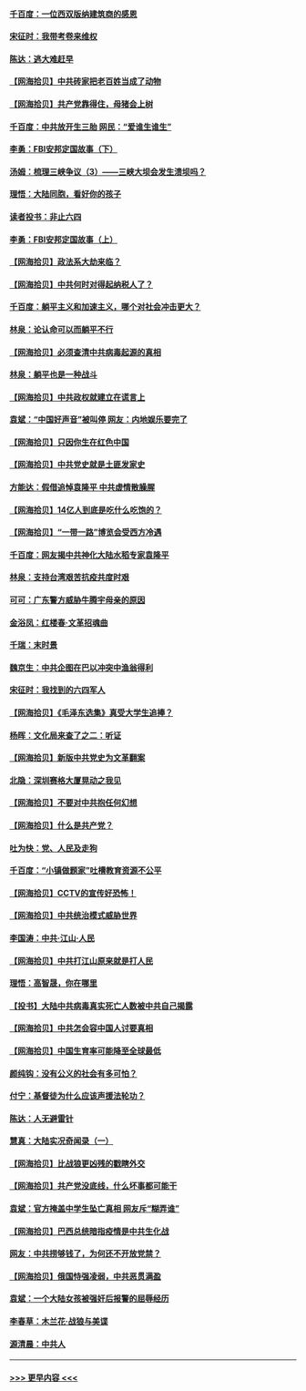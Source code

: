 #### [千百度：一位西双版纳建筑商的感恩](../pages/nsc993/n12998487.md?t=06042201) 
#### [宋征时：我带考卷来维权](../pages/nsc993/n12994088.md?t=06042201) 
#### [陈达：逃大难赶早](../pages/nsc993/n12993569.md?t=06042201) 
#### [【网海拾贝】中共砖家把老百姓当成了动物](../pages/nsc993/n12993483.md?t=06042201) 
#### [【网海拾贝】共产党靠得住，母猪会上树](../pages/nsc993/n12990730.md?t=06042201) 
#### [千百度：中共放开生三胎 网民：“爱谁生谁生”](../pages/nsc993/n12990644.md?t=06042201) 
#### [李勇：FBI安邦定国故事（下）](../pages/nsc993/n12987854.md?t=06042201) 
#### [汤姆：梳理三峡争议（3）——三峡大坝会发生溃坝吗？](../pages/nsc993/n12989806.md?t=06042201) 
#### [理悟：大陆同胞，看好你的孩子](../pages/nsc993/n12989778.md?t=06042201) 
#### [读者投书：非止六四](../pages/nsc993/n12989673.md?t=06042201) 
#### [李勇：FBI安邦定国故事（上）](../pages/nsc993/n12987749.md?t=06042201) 
#### [【网海拾贝】政法系大劫来临？](../pages/nsc993/n12987596.md?t=06042201) 
#### [【网海拾贝】中共何时对得起纳税人了？](../pages/nsc993/n12985578.md?t=06042201) 
#### [千百度：躺平主义和加速主义，哪个对社会冲击更大？](../pages/nsc993/n12985512.md?t=06042201) 
#### [林泉：论认命可以而躺平不行](../pages/nsc993/n12985505.md?t=06042201) 
#### [【网海拾贝】必须查清中共病毒起源的真相](../pages/nsc993/n12984276.md?t=06042201) 
#### [林泉：躺平也是一种战斗](../pages/nsc993/n12984194.md?t=06042201) 
#### [【网海拾贝】中共政权就建立在谎言上](../pages/nsc993/n12981880.md?t=06042201) 
#### [袁斌：“中国好声音”被叫停 网友：内地娱乐要完了](../pages/nsc993/n12981826.md?t=06042201) 
#### [【网海拾贝】只因你生在红色中国](../pages/nsc993/n12979096.md?t=06042201) 
#### [【网海拾贝】中共党史就是土匪发家史](../pages/nsc993/n12976478.md?t=06042201) 
#### [方能达：假借追悼袁隆平 中共虚情散臊腥](../pages/nsc993/n12976396.md?t=06042201) 
#### [【网海拾贝】14亿人到底是吃什么吃饱的？](../pages/nsc993/n12974125.md?t=06042201) 
#### [【网海拾贝】“一带一路”博览会受西方冷遇](../pages/nsc993/n12971787.md?t=06042201) 
#### [千百度：网友揭中共神化大陆水稻专家袁隆平](../pages/nsc993/n12971733.md?t=06042201) 
#### [林泉：支持台湾艰苦抗疫共度时艰](../pages/nsc993/n12971350.md?t=06042201) 
#### [可可：广东警方威胁牛腾宇母亲的原因](../pages/nsc993/n12971100.md?t=06042201) 
#### [金浴凤：红楼春·文革招魂曲](../pages/nsc993/n12970354.md?t=06042201) 
#### [千瑞：末时景](../pages/nsc993/n12970337.md?t=06042201) 
#### [魏京生：中共企图在巴以冲突中渔翁得利](../pages/nsc993/n12970286.md?t=06042201) 
#### [宋征时：我找到的六四军人](../pages/nsc993/n12970213.md?t=06042201) 
#### [【网海拾贝】《毛泽东选集》真受大学生追捧？](../pages/nsc993/n12968779.md?t=06042201) 
#### [杨晖：文化局来查了之二：听证](../pages/nsc993/n12966528.md?t=06042201) 
#### [【网海拾贝】新版中共党史为文革翻案](../pages/nsc993/n12967526.md?t=06042201) 
#### [北隐：深圳赛格大厦晃动之我见](../pages/nsc993/n12967393.md?t=06042201) 
#### [【网海拾贝】不要对中共抱任何幻想](../pages/nsc993/n12965222.md?t=06042201) 
#### [【网海拾贝】什么是共产党？](../pages/nsc993/n12962781.md?t=06042201) 
#### [吐为快：党、人民及走狗](../pages/nsc993/n12962747.md?t=06042201) 
#### [千百度：“小镇做题家”吐槽教育资源不公平](../pages/nsc993/n12962705.md?t=06042201) 
#### [【网海拾贝】CCTV的宣传好恐怖！](../pages/nsc993/n12959984.md?t=06042201) 
#### [【网海拾贝】中共统治模式威胁世界](../pages/nsc993/n12957622.md?t=06042201) 
#### [李国涛：中共‧江山‧人民](../pages/nsc993/n12957502.md?t=06042201) 
#### [【网海拾贝】中共打江山原来就是打人民](../pages/nsc993/n12954345.md?t=06042201) 
#### [理悟：高智晟，你在哪里](../pages/nsc993/n12953115.md?t=06042201) 
#### [【投书】大陆中共病毒真实死亡人数被中共自己揭露](../pages/nsc993/n12953050.md?t=06042201) 
#### [【网海拾贝】中共怎会容中国人讨要真相](../pages/nsc993/n12952161.md?t=06042201) 
#### [【网海拾贝】中国生育率可能降至全球最低](../pages/nsc993/n12948793.md?t=06042201) 
#### [颜纯钩：没有公义的社会有多可怕？](../pages/nsc993/n12947626.md?t=06042201) 
#### [付宁：基督徒为什么应该声援法轮功？](../pages/nsc993/n12947233.md?t=06042201) 
#### [陈达：人无避雷针](../pages/nsc993/n12947098.md?t=06042201) 
#### [慧真：大陆实况奇闻录（一）](../pages/nsc993/n12945811.md?t=06042201) 
#### [【网海拾贝】比战狼更凶残的戳瞎外交](../pages/nsc993/n12945717.md?t=06042201) 
#### [【网海拾贝】共产党没底线，什么坏事都可能干](../pages/nsc993/n12942090.md?t=06042201) 
#### [袁斌：官方掩盖中学生坠亡真相 网友斥“糊弄谁”](../pages/nsc993/n12942029.md?t=06042201) 
#### [【网海拾贝】巴西总统暗指疫情是中共生化战](../pages/nsc993/n12938999.md?t=06042201) 
#### [网友：中共捞够钱了，为何还不开放党禁？](../pages/nsc993/n12938952.md?t=06042201) 
#### [【网海拾贝】俄国恃强凌弱，中共恶贯满盈](../pages/nsc993/n12936626.md?t=06042201) 
#### [袁斌：一个大陆女孩被强奸后报警的屈辱经历](../pages/nsc993/n12936547.md?t=06042201) 
#### [李春草：木兰花·战狼与美谍](../pages/nsc993/n12935995.md?t=06042201) 
#### [源清晨：中共人](../pages/nsc993/n12935589.md?t=06042201) 

----
#### [ >>> 更早内容 <<< ](../indexes/nsc993-earlier.md)
